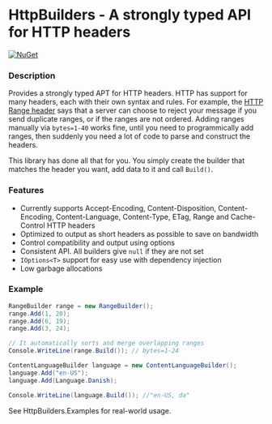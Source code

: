 # HttpBuilders - A strongly typed API for HTTP headers

[![NuGet](https://img.shields.io/nuget/v/HttpBuilders.svg?style=flat-square&label=nuget)](https://www.nuget.org/packages/HttpBuilders/)

### Description
Provides a strongly typed APT for HTTP headers. HTTP has support for many headers, each with their own syntax and rules. For example, the [HTTP Range header](https://tools.ietf.org/html/rfc7233#section-3.1) says that a server can choose to reject your message if you send duplicate ranges, or if the ranges are not ordered. Adding ranges manually via `bytes=1-40` works fine, until you need to programmically add ranges, then suddenly you need a lot of code to parse and construct the headers.

This library has done all that for you. You simply create the builder that matches the header you want, add data to it and call `Build()`.

### Features
* Currently supports Accept-Encoding, Content-Disposition, Content-Encoding, Content-Language, Content-Type, ETag, Range and Cache-Control HTTP headers
* Optimized to output as short headers as possible to save on bandwidth
* Control compatibility and output using options
* Consistent API. All builders give `null` if they are not set
* `IOptions<T>` support for easy use with dependency injection
* Low garbage allocations

### Example
```csharp
RangeBuilder range = new RangeBuilder();
range.Add(1, 20);
range.Add(6, 19);
range.Add(3, 24);

// It automatically sorts and merge overlapping ranges
Console.WriteLine(range.Build()); // bytes=1-24

ContentLanguageBuilder language = new ContentLanguageBuilder();
language.Add("en-US");
language.Add(Language.Danish);

Console.WriteLine(language.Build()); //"en-US, da"
```

See HttpBuilders.Examples for real-world usage.